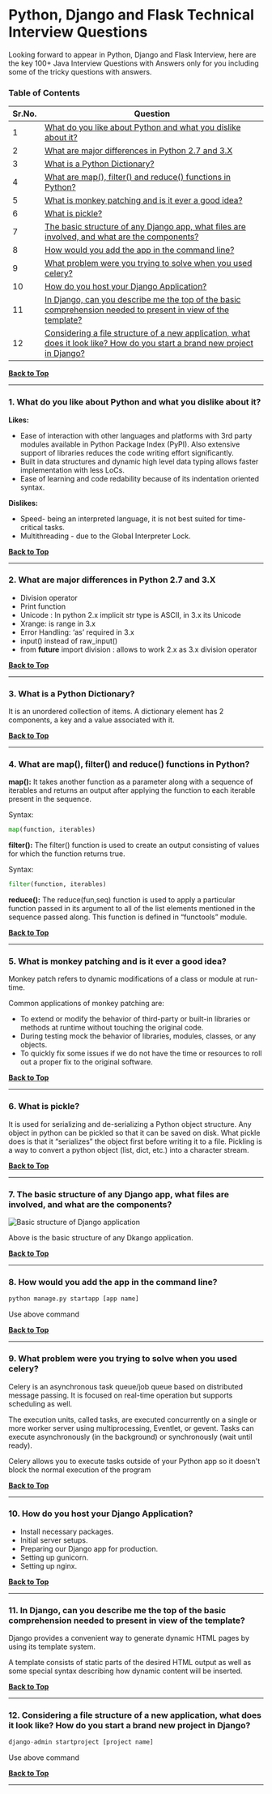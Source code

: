 # Python, Django and Flask Technical Interview Questions

Looking forward to appear in Python, Django and Flask Interview, here are the key 100+ Java Interview Questions with Answers only for you including some of the tricky questions with answers.

### Table of Contents
| Sr.No.        | Question      | 
| ------------- |-------------| 
| 1             |[What do you like about Python and what you dislike about it?](https://github.com/aatul/Python-Django-and-Flask-Technical-Interview-Questions-/blob/master/README.md#1-what-do-you-like-about-python-and-what-you-dislike-about-it) | 
| 2             |[What are major differences in Python 2.7 and 3.X](https://github.com/aatul/Python-Django-and-Flask-Technical-Interview-Questions-/blob/master/README.md#2-what-are-major-differences-in-python-27-and-3x) | 
| 3             |[What is a Python Dictionary?](https://github.com/aatul/Python-Django-and-Flask-Technical-Interview-Questions-/blob/master/README.md#3-what-is-a-python-dictionary) | 
| 4             |[What are map(), filter() and reduce() functions in Python?](https://github.com/aatul/Python-Django-and-Flask-Technical-Interview-Questions-/blob/master/README.md#4-what-are-map-filter-and-reduce-functions-in-python) | 
| 5             |[What is monkey patching and is it ever a good idea?](https://github.com/aatul/Python-Django-and-Flask-Technical-Interview-Questions-/blob/master/README.md#5-what-is-monkey-patching-and-is-it-ever-a-good-idea) | 
| 6             |[What is pickle?](https://github.com/aatul/Python-Django-and-Flask-Technical-Interview-Questions-/blob/master/README.md#6-what-is-pickle) | 
| 7             |[The basic structure of any Django app, what files are involved, and what are the components?](https://github.com/aatul/Python-Django-and-Flask-Technical-Interview-Questions-/blob/master/README.md#7-the-basic-structure-of-any-django-app-what-files-are-involved-and-what-are-the-components) | 
| 8             |[How would you add the app in the command line?](https://github.com/aatul/Python-Django-and-Flask-Technical-Interview-Questions-/blob/master/README.md#8-how-would-you-add-the-app-in-the-command-line) | 
| 9             |[What problem were you trying to solve when you used celery?](https://github.com/aatul/Python-Django-and-Flask-Technical-Interview-Questions-/blob/master/README.md#9-what-problem-were-you-trying-to-solve-when-you-used-celery) | 
| 10             |[How do you host your Django Application?](https://github.com/aatul/Python-Django-and-Flask-Technical-Interview-Questions-/blob/master/README.md#10-how-do-you-host-your-django-application) | 
| 11             |[In Django, can you describe me the top of the basic comprehension needed to present in view of the template?](https://github.com/aatul/Python-Django-and-Flask-Technical-Interview-Questions-/blob/master/README.md#11in-django-can-you-describe-me-the-top-of-the-basic-comprehension-needed-to-present-in-view-of-the-template) | 
| 12             |[Considering a file structure of a new application, what does it look like? How do you start a brand new project in Django?](https://github.com/aatul/Python-Django-and-Flask-Technical-Interview-Questions-/blob/master/README.md#12considering-a-file-structure-of-a-new-application-what-does-it-look-like-how-do-you-start-a-brand-new-project-in-django) | 


**[Back to Top](https://github.com/aatul/Python-Django-and-Flask-Technical-Interview-Questions-/blob/master/README.md#python-django-and-flask-technical-interview-questions)**

---

### 1. What do you like about Python and what you dislike about it?

**Likes:**
- Ease of interaction with other languages and platforms with 3rd party modules available in Python Package Index (PyPI). Also extensive support of libraries reduces the code writing effort significantly.
- Built in data structures and dynamic high level data typing allows faster implementation with less LoCs.
- Ease of learning and code redability because of its indentation oriented syntax.

**Dislikes:** 
- Speed- being an interpreted language, it is not best suited for time-critical tasks. 
- Multithreading - due to the Global Interpreter Lock.

**[Back to Top](https://github.com/aatul/Python-Django-and-Flask-Technical-Interview-Questions-/blob/master/README.md#python-django-and-flask-technical-interview-questions)**

---

### 2. What are major differences in Python 2.7 and 3.X

-	Division operator 
-	Print function
-	Unicode : In python 2.x implicit str type is ASCII, in 3.x its Unicode
-	Xrange: is range in 3.x
-	Error Handling: ‘as’ required in 3.x
-	input() instead of raw_input()
-	from __future__ import division : allows to work 2.x as 3.x division operator

**[Back to Top](https://github.com/aatul/Python-Django-and-Flask-Technical-Interview-Questions-/blob/master/README.md#python-django-and-flask-technical-interview-questions)**

---

### 3. What is a Python Dictionary?

It is an unordered collection of items. A dictionary element has 2 components, a key and a value associated with it.

**[Back to Top](https://github.com/aatul/Python-Django-and-Flask-Technical-Interview-Questions-/blob/master/README.md#python-django-and-flask-technical-interview-questions)**

---

### 4. What are map(), filter() and reduce() functions in Python?

**map():** It takes another function as a parameter along with a sequence of iterables and returns an output after applying the function to each iterable present in the sequence. 

Syntax:
```python
map(function, iterables) 
```

**filter():** The filter() function is used to create an output consisting of values for which the function returns true.

Syntax: 
```python
filter(function, iterables)
```

**reduce():** The reduce(fun,seq) function is used to apply a particular function passed in its argument to all of the list elements mentioned in the sequence passed along. This function is defined in “functools” module.

**[Back to Top](https://github.com/aatul/Python-Django-and-Flask-Technical-Interview-Questions-/blob/master/README.md#python-django-and-flask-technical-interview-questions)**

---

### 5. What is monkey patching and is it ever a good idea?

Monkey patch refers to dynamic modifications of a class or module at run-time.

Common applications of monkey patching are:
- To extend or modify the behavior of third-party or built-in libraries or methods at runtime without touching the original code.
- During testing mock the behavior of libraries, modules, classes, or any objects.
- To quickly fix some issues if we do not have the time or resources to roll out a proper fix to the original software.

**[Back to Top](https://github.com/aatul/Python-Django-and-Flask-Technical-Interview-Questions-/blob/master/README.md#python-django-and-flask-technical-interview-questions)**

---

### 6. What is pickle?

It is used for serializing and de-serializing a Python object structure. Any object in python can be pickled so that it can be saved on disk. What pickle does is that it “serializes” the object first before writing it to a file. Pickling is a way to convert a python object (list, dict, etc.) into a character stream. 

**[Back to Top](https://github.com/aatul/Python-Django-and-Flask-Technical-Interview-Questions-/blob/master/README.md#python-django-and-flask-technical-interview-questions)**

---

### 7. The basic structure of any Django app, what files are involved, and what are the components?

![Basic structure of Django application](https://user-images.githubusercontent.com/649439/176218443-9a4e6335-7d70-4f83-b8cd-df8a906efb2d.png)

Above is the basic structure of any Dkango application.

**[Back to Top](https://github.com/aatul/Python-Django-and-Flask-Technical-Interview-Questions-/blob/master/README.md#python-django-and-flask-technical-interview-questions)**

---

### 8. How would you add the app in the command line?

```python
python manage.py startapp [app name]
```
Use above command

**[Back to Top](https://github.com/aatul/Python-Django-and-Flask-Technical-Interview-Questions-/blob/master/README.md#python-django-and-flask-technical-interview-questions)**

---

### 9. What problem were you trying to solve when you used celery?

Celery is an asynchronous task queue/job queue based on distributed message passing. It is focused on real-time operation but supports scheduling as well.

The execution units, called tasks, are executed concurrently on a single or more worker server using multiprocessing, Eventlet, or gevent. Tasks can execute asynchronously (in the background) or synchronously (wait until ready).

Celery allows you to execute tasks outside of your Python app so it doesn't block the normal execution of the program

**[Back to Top](https://github.com/aatul/Python-Django-and-Flask-Technical-Interview-Questions-/blob/master/README.md#python-django-and-flask-technical-interview-questions)**

---

### 10. How do you host your Django Application?

- Install necessary packages.
- Initial server setups.
- Preparing our Django app for production.
- Setting up gunicorn.
- Setting up nginx.

**[Back to Top](https://github.com/aatul/Python-Django-and-Flask-Technical-Interview-Questions-/blob/master/README.md#python-django-and-flask-technical-interview-questions)**

---

### 11.	In Django, can you describe me the top of the basic comprehension needed to present in view of the template?

Django provides a convenient way to generate dynamic HTML pages by using its template system.

A template consists of static parts of the desired HTML output as well as some special syntax describing how dynamic content will be inserted.

**[Back to Top](https://github.com/aatul/Python-Django-and-Flask-Technical-Interview-Questions-/blob/master/README.md#python-django-and-flask-technical-interview-questions)**

---

### 12.	Considering a file structure of a new application, what does it look like? How do you start a brand new project in Django?

```python
django-admin startproject [project name]
```

Use above command

**[Back to Top](https://github.com/aatul/Python-Django-and-Flask-Technical-Interview-Questions-/blob/master/README.md#python-django-and-flask-technical-interview-questions)**

---

